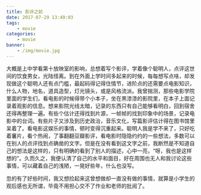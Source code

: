 ```yaml
---
title: 影评之前
date: 2017-07-29 13:49:03
tags:
    - movie
categories:
    - movie
banner:
    - /img/movie.jpg
---
```


大概是上中学看第十放映室的影响，总想着写个影评，学着像个聪明人，点评这世间的饮食男女，光陆怪离。到在外面上学时间多起来的时候，每每想写点啥，却发现做这个聪明人还有点门槛，最起码得记得住情节，进阶点的还需要点电影知识，什么人物，地名，道具造型，灯光镜头，或是风格流派。我曾揣测，那些电影学院里面的学生们，看电影的时候得带个小本子，坐在黑漆漆的影院里，在本子上面记录着观影的信息。想来影院光线太暗，记录的东西只有自己能够看明白，回到宿舍还得再整理一遍。有些个估计还得找到片源，一帧帧的找到印象中的场景，记录电影中的台词。有些片子又涉及到历史政治，音乐文化，写篇影评估计得在图书馆里呆着了。看电影这娱乐的事情，顿时变得沉重起来。聪明人我是学不来了，只好吃着薯片，看个热闹，了事翻翻豆瓣影评，看电影时隐隐约约的一些想法，多数可以在别人的点评找到点确凿的文字。但是在没有看到这文字之前，我断然是不知道自己的想法是这样的，只有明确的看到了别人的描述，心中一亮，“呀，我也是这样想的”。久而久之，我便认清了自己的水平和面目，好在周围也无人和我讨论这些事情，可以藏着自己的浅陋，一晃好些年，什么也没写。


忽的有了好些时间，我又想捡起来这曾想做却一直没有做的事情，就算是小学生的观后感也无所谓，毕竟不用担心交不了作业和老师的批阅了。







